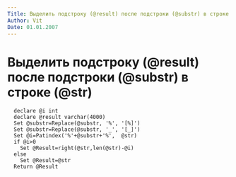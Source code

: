 ```yaml
---
Title: Выделить подстроку (@result) после подстроки (@substr) в строке (@str)
Author: Vit
Date: 01.01.2007
---
```



Выделить подстроку (@result) после подстроки (@substr) в строке (@str)
=========================================================================

      declare @i int
      declare @result varchar(4000)
      Set @substr=Replace(@substr, '%', '[%]')
      Set @substr=Replace(@substr, '_', '[_]')
      Set @i=Patindex('%'+@substr+'%',  @str)
      if @i>0 
        Set @Result=right(@str,len(@str)-@i)
      else 
        Set @Result=@str
      Return @Result
